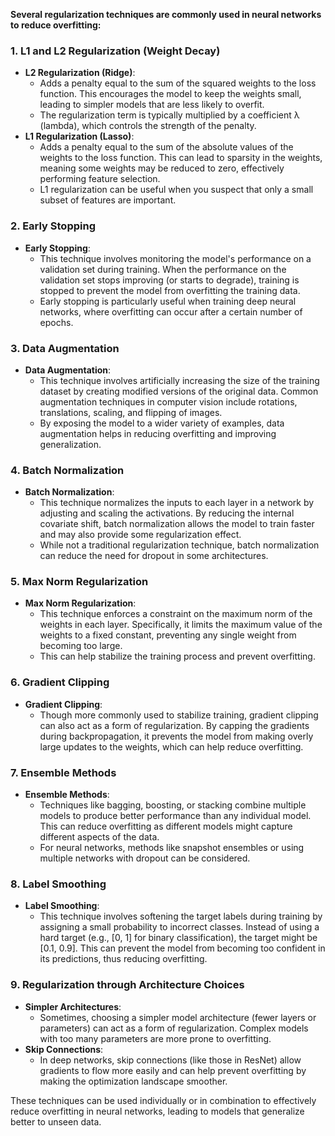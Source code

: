 <b>Several regularization techniques are commonly used in neural networks to reduce overfitting:</b>

### 1. **L1 and L2 Regularization (Weight Decay)**
   - **L2 Regularization (Ridge)**:
     - Adds a penalty equal to the sum of the squared weights to the loss function. This encourages the model to keep the weights small, leading to simpler models that are less likely to overfit.
     - The regularization term is typically multiplied by a coefficient λ (lambda), which controls the strength of the penalty.
   - **L1 Regularization (Lasso)**:
     - Adds a penalty equal to the sum of the absolute values of the weights to the loss function. This can lead to sparsity in the weights, meaning some weights may be reduced to zero, effectively performing feature selection.
     - L1 regularization can be useful when you suspect that only a small subset of features are important.

### 2. **Early Stopping**
   - **Early Stopping**:
     - This technique involves monitoring the model's performance on a validation set during training. When the performance on the validation set stops improving (or starts to degrade), training is stopped to prevent the model from overfitting the training data.
     - Early stopping is particularly useful when training deep neural networks, where overfitting can occur after a certain number of epochs.

### 3. **Data Augmentation**
   - **Data Augmentation**:
     - This technique involves artificially increasing the size of the training dataset by creating modified versions of the original data. Common augmentation techniques in computer vision include rotations, translations, scaling, and flipping of images.
     - By exposing the model to a wider variety of examples, data augmentation helps in reducing overfitting and improving generalization.

### 4. **Batch Normalization**
   - **Batch Normalization**:
     - This technique normalizes the inputs to each layer in a network by adjusting and scaling the activations. By reducing the internal covariate shift, batch normalization allows the model to train faster and may also provide some regularization effect.
     - While not a traditional regularization technique, batch normalization can reduce the need for dropout in some architectures.

### 5. **Max Norm Regularization**
   - **Max Norm Regularization**:
     - This technique enforces a constraint on the maximum norm of the weights in each layer. Specifically, it limits the maximum value of the weights to a fixed constant, preventing any single weight from becoming too large.
     - This can help stabilize the training process and prevent overfitting.

### 6. **Gradient Clipping**
   - **Gradient Clipping**:
     - Though more commonly used to stabilize training, gradient clipping can also act as a form of regularization. By capping the gradients during backpropagation, it prevents the model from making overly large updates to the weights, which can help reduce overfitting.

### 7. **Ensemble Methods**
   - **Ensemble Methods**:
     - Techniques like bagging, boosting, or stacking combine multiple models to produce better performance than any individual model. This can reduce overfitting as different models might capture different aspects of the data.
     - For neural networks, methods like snapshot ensembles or using multiple networks with dropout can be considered.

### 8. **Label Smoothing**
   - **Label Smoothing**:
     - This technique involves softening the target labels during training by assigning a small probability to incorrect classes. Instead of using a hard target (e.g., [0, 1] for binary classification), the target might be [0.1, 0.9]. This can prevent the model from becoming too confident in its predictions, thus reducing overfitting.

### 9. **Regularization through Architecture Choices**
   - **Simpler Architectures**:
     - Sometimes, choosing a simpler model architecture (fewer layers or parameters) can act as a form of regularization. Complex models with too many parameters are more prone to overfitting.
   - **Skip Connections**:
     - In deep networks, skip connections (like those in ResNet) allow gradients to flow more easily and can help prevent overfitting by making the optimization landscape smoother.

These techniques can be used individually or in combination to effectively reduce overfitting in neural networks, leading to models that generalize better to unseen data.
